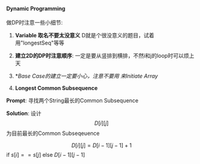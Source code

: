 #### Dynamic Programming 



做DP时注意一些小细节:

1. **Variable 取名不要太没意义** D就是个很没意义的题目，试着用"longestSeq"等等
2. **建立2D的DP时注意顺序**: 一定是要从竖排到横排，不然i和j的loop时可以烦上天
3. **Base Case的建立一定要小心，注意不要用 *来Initiate Array**  







1. **Longest Common Subsequence**

**Prompt**: 寻找两个String最长的Common Subsequence

**Solution**: 设计$$D[i][j]$$ 为目前最长的Common Subseqeuence

$$D[i][j]=D[i-1][j-1] + 1$$ if $s[i]==s[j]$ else $D[i-1][j-1]$  
